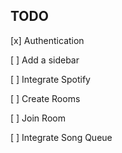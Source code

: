 ## TODO

[x] Authentication

[ ] Add a sidebar

[ ] Integrate Spotify

[ ] Create Rooms

[ ] Join Room

[ ] Integrate Song Queue

